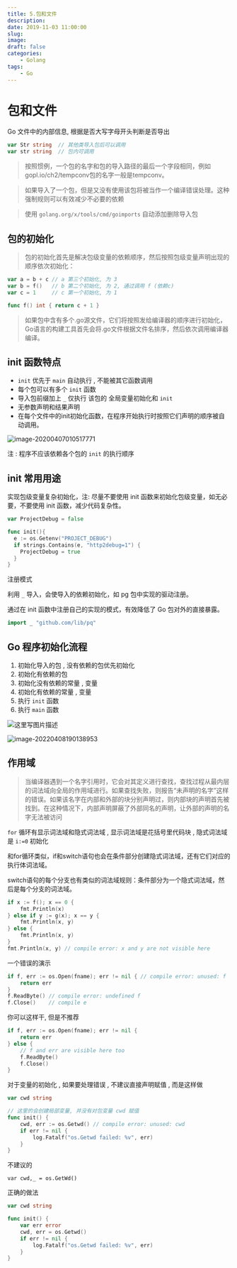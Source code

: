 ```yaml
---
title: 5.包和文件
description: 
date: 2019-11-03 11:00:00
slug: 
image: 
draft: false
categories:
    - Golang
tags:
    - Go
---
```






# 包和文件

Go 文件中的内部信息, 根据是否大写字母开头判断是否导出

```go
var Str string  // 其他类导入包后可以调用
var str string  // 包内可调用
```

> 按照惯例，一个包的名字和包的导入路径的最后一个字段相同，例如gopl.io/ch2/tempconv包的名字一般是tempconv。

> 如果导入了一个包，但是又没有使用该包将被当作一个编译错误处理。这种强制规则可以有效减少不必要的依赖

> 使用 `golang.org/x/tools/cmd/goimports` 自动添加删除导入包



## 包的初始化

> 包的初始化首先是解决包级变量的依赖顺序，然后按照包级变量声明出现的顺序依次初始化：

```go
var a = b + c // a 第三个初始化, 为 3
var b = f()   // b 第二个初始化, 为 2, 通过调用 f (依赖c)
var c = 1     // c 第一个初始化, 为 1

func f() int { return c + 1 }
```

> 如果包中含有多个.go源文件，它们将按照发给编译器的顺序进行初始化，Go语言的构建工具首先会将.go文件根据文件名排序，然后依次调用编译器编译。



## init 函数特点

+ `init` 优先于 `main` 自动执行 , 不能被其它函数调用
+ 每个包可以有多个 `init` 函数 
+ 导入包前缀加上 `_` 仅执行 该包的 全局变量初始化和 `init`
+ 无参数声明和结果声明
+ 在每个文件中的init初始化函数，在程序开始执行时按照它们声明的顺序被自动调用。

![image-20200407010517771](http://img.golang.space/PicGo/1586192718067-image-20200407010517771.png)

注 : 程序不应该依赖各个包的 `init` 的执行顺序

## init 常用用途

实现包级变量复杂初始化，注: 尽量不要使用 init 函数来初始化包级变量，如无必要，不要使用 init 函数，减少代码复杂性。

```go
var ProjectDebug = false

func init(){
  e := os.Getenv("PROJECT_DEBUG")
  if strings.Contains(e, "http2debug=1") { 
    ProjectDebug = true 
  }
}

```

注册模式

利用 `_` 导入，会使导入的依赖初始化，如 pg 包中实现的驱动注册。

通过在 init 函数中注册自己的实现的模式，有效降低了 Go 包对外的直接暴露。

```go
import _ "github.com/lib/pq"
```





## Go 程序初始化流程

1. 初始化导入的包 , 没有依赖的包优先初始化
2. 初始化有依赖的包
3. 初始化没有依赖的常量 , 变量
4. 初始化有依赖的常量 , 变量
5. 执行 `init` 函数
6. 执行 `main` 函数

![这里写图片描述](https://img-blog.csdn.net/20170831112523944?watermark/2/text/aHR0cDovL2Jsb2cuY3Nkbi5uZXQvY2xhcmFt/font/5a6L5L2T/fontsize/400/fill/I0JBQkFCMA==/dissolve/70/gravity/SouthEast)

![image-20220408190138953](http://img.golang.space/shot-1649415699174.png)

## 作用域

> 当编译器遇到一个名字引用时，它会对其定义进行查找，查找过程从最内层的词法域向全局的作用域进行。如果查找失败，则报告“未声明的名字”这样的错误。如果该名字在内部和外部的块分别声明过，则内部块的声明首先被找到。在这种情况下，内部声明屏蔽了外部同名的声明，让外部的声明的名字无法被访问

`for` 循环有显示词法域和隐式词法域 , 显示词法域是花括号里代码块 , 隐式词法域是 `i:=0` 初始化

和for循环类似，if和switch语句也会在条件部分创建隐式词法域，还有它们对应的执行体词法域。

switch语句的每个分支也有类似的词法域规则：条件部分为一个隐式词法域，然后是每个分支的词法域。

```go
if x := f(); x == 0 {
    fmt.Println(x)
} else if y := g(x); x == y {
    fmt.Println(x, y)
} else {
    fmt.Println(x, y)
}
fmt.Println(x, y) // compile error: x and y are not visible here
```

一个错误的演示

```go
if f, err := os.Open(fname); err != nil { // compile error: unused: f
    return err
}
f.ReadByte() // compile error: undefined f
f.Close()    // compile e
```

你可以这样干, 但是不推荐

```go
if f, err := os.Open(fname); err != nil {
    return err
} else {
    // f and err are visible here too
    f.ReadByte()
    f.Close()
}
```

对于变量的初始化 , 如果要处理错误 , 不建议直接声明赋值 , 而是这样做

```go
var cwd string

// 这里的会创建局部变量, 并没有对包变量 cwd 赋值
func init() {
    cwd, err := os.Getwd() // compile error: unused: cwd
    if err != nil {
        log.Fatalf("os.Getwd failed: %v", err)
    }
}
```

不建议的

`var cwd,_ = os.GetWd()`

正确的做法

```go
var cwd string

func init() {
    var err error
    cwd, err = os.Getwd()
    if err != nil {
        log.Fatalf("os.Getwd failed: %v", err)
    }
}
```

